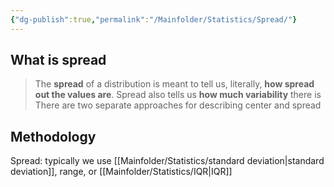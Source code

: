 ```yaml
---
{"dg-publish":true,"permalink":"/Mainfolder/Statistics/Spread/"}
---
```


## What is spread
>The **spread** of a distribution is meant to tell us, literally, **how spread out the values are**. Spread also tells us **how much variability** there is There are two separate approaches for describing center and spread

## Methodology
Spread: typically we use [[Mainfolder/Statistics/standard deviation\|standard deviation]], range, or [[Mainfolder/Statistics/IQR\|IQR]]
